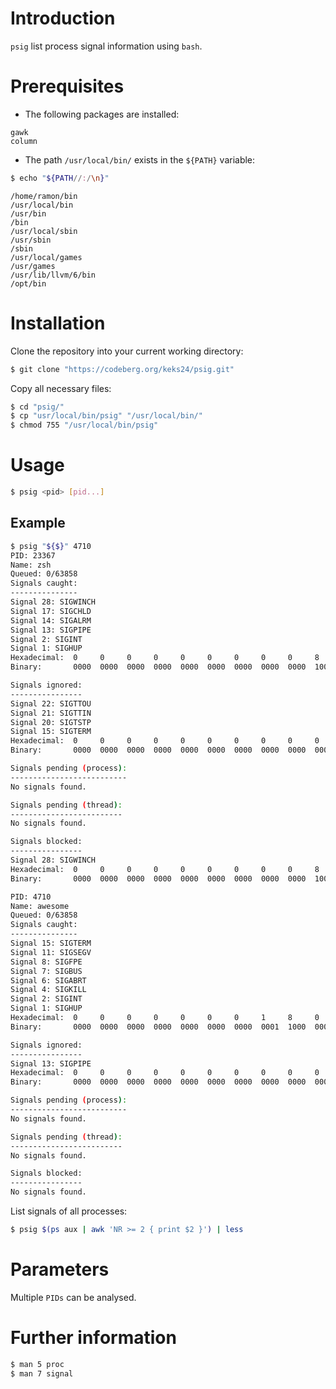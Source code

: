# Introduction
`psig` list process signal information using `bash`.

# Prerequisites
* The following packages are installed:
```no-highlight
gawk
column
```

* The path `/usr/local/bin/` exists in the `${PATH}` variable:
```bash
$ echo "${PATH//:/\n}"
```
```
/home/ramon/bin
/usr/local/bin
/usr/bin
/bin
/usr/local/sbin
/usr/sbin
/sbin
/usr/local/games
/usr/games
/usr/lib/llvm/6/bin
/opt/bin
```

# Installation
Clone the repository into your current working directory:
```bash
$ git clone "https://codeberg.org/keks24/psig.git"
```

Copy all necessary files:
```bash
$ cd "psig/"
$ cp "usr/local/bin/psig" "/usr/local/bin/"
$ chmod 755 "/usr/local/bin/psig"
```

# Usage
```bash
$ psig <pid> [pid...]
```

## Example
```bash
$ psig "${$}" 4710
PID: 23367
Name: zsh
Queued: 0/63858
Signals caught:
---------------
Signal 28: SIGWINCH
Signal 17: SIGCHLD
Signal 14: SIGALRM
Signal 13: SIGPIPE
Signal 2: SIGINT
Signal 1: SIGHUP
Hexadecimal:  0     0     0     0     0     0     0     0     0     8     0     1     3     0     0     3
Binary:       0000  0000  0000  0000  0000  0000  0000  0000  0000  1000  0000  0001  0011  0000  0000  0011

Signals ignored:
----------------
Signal 22: SIGTTOU
Signal 21: SIGTTIN
Signal 20: SIGTSTP
Signal 15: SIGTERM
Hexadecimal:  0     0     0     0     0     0     0     0     0     0     3     8     4     0     0     0
Binary:       0000  0000  0000  0000  0000  0000  0000  0000  0000  0000  0011  1000  0100  0000  0000  0000

Signals pending (process):
--------------------------
No signals found.

Signals pending (thread):
-------------------------
No signals found.

Signals blocked:
----------------
Signal 28: SIGWINCH
Hexadecimal:  0     0     0     0     0     0     0     0     0     8     0     0     0     0     0     0
Binary:       0000  0000  0000  0000  0000  0000  0000  0000  0000  1000  0000  0000  0000  0000  0000  0000

PID: 4710
Name: awesome
Queued: 0/63858
Signals caught:
---------------
Signal 15: SIGTERM
Signal 11: SIGSEGV
Signal 8: SIGFPE
Signal 7: SIGBUS
Signal 6: SIGABRT
Signal 4: SIGKILL
Signal 2: SIGINT
Signal 1: SIGHUP
Hexadecimal:  0     0     0     0     0     0     0     1     8     0     0     0     4     4     e     b
Binary:       0000  0000  0000  0000  0000  0000  0000  0001  1000  0000  0000  0000  0100  0100  1110  1011

Signals ignored:
----------------
Signal 13: SIGPIPE
Hexadecimal:  0     0     0     0     0     0     0     0     0     0     0     0     1     0     0     0
Binary:       0000  0000  0000  0000  0000  0000  0000  0000  0000  0000  0000  0000  0001  0000  0000  0000

Signals pending (process):
--------------------------
No signals found.

Signals pending (thread):
-------------------------
No signals found.

Signals blocked:
----------------
No signals found.
```

List signals of all processes:
```bash
$ psig $(ps aux | awk 'NR >= 2 { print $2 }') | less
```

# Parameters
Multiple `PIDs` can be analysed.

# Further information
```bash
$ man 5 proc
$ man 7 signal
```
